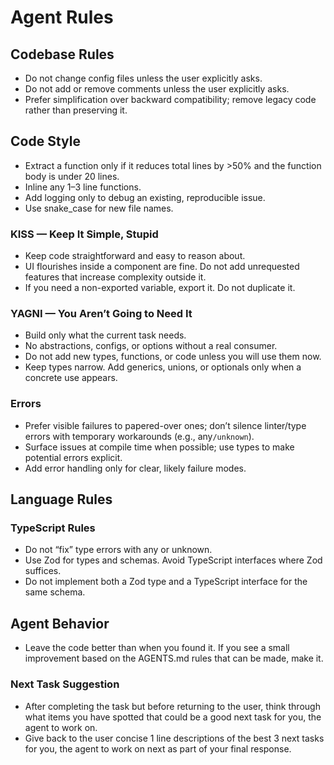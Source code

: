 # Agent Rules

## Codebase Rules

- Do not change config files unless the user explicitly asks.
- Do not add or remove comments unless the user explicitly asks.
- Prefer simplification over backward compatibility; remove legacy code rather than preserving it.

## Code Style

- Extract a function only if it reduces total lines by >50% and the function body is under 20 lines.
- Inline any 1–3 line functions.
- Add logging only to debug an existing, reproducible issue.
- Use snake_case for new file names.

### KISS — Keep It Simple, Stupid

- Keep code straightforward and easy to reason about.
- UI flourishes inside a component are fine. Do not add unrequested features that
  increase complexity outside it.
- If you need a non-exported variable, export it. Do not duplicate it.

### YAGNI — You Aren’t Going to Need It

- Build only what the current task needs.
- No abstractions, configs, or options without a real consumer.
- Do not add new types, functions, or code unless you will use them now.
- Keep types narrow. Add generics, unions, or optionals only when a concrete use appears.

### Errors

- Prefer visible failures to papered-over ones; don’t silence linter/type errors with temporary workarounds (e.g., any`/unknown`).
- Surface issues at compile time when possible; use types to make potential errors explicit.
- Add error handling only for clear, likely failure modes.

## Language Rules

### TypeScript Rules

- Do not “fix” type errors with any or unknown.
- Use Zod for types and schemas. Avoid TypeScript interfaces where Zod suffices.
- Do not implement both a Zod type and a TypeScript interface for the same schema.

## Agent Behavior

- Leave the code better than when you found it. If you see a small improvement
  based on the AGENTS.md rules that can be made, make it.

### Next Task Suggestion

- After completing the task but before returning to the user,
  think through what items you have spotted that could be a
  good next task for you, the agent to work on.
- Give back to the user concise 1 line descriptions of the best 3 next
  tasks for you, the agent to work on next as part of your final response.

